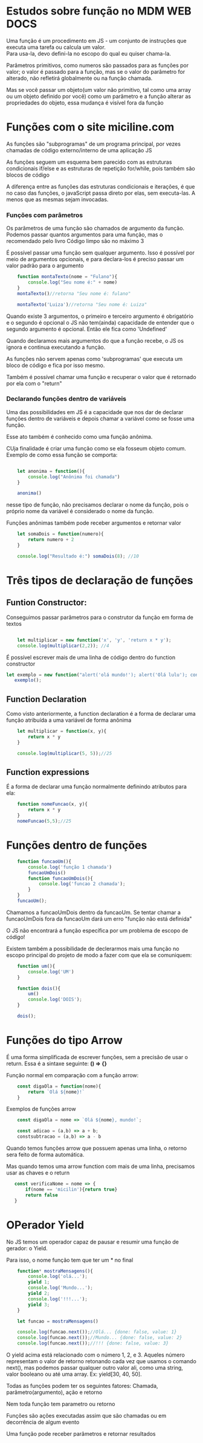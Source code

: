 # Estudos sobre função no MDM WEB DOCS

Uma função é um procedimento em JS - um conjunto de instruções que executa uma tarefa ou calcula um valor.  
Para usa-la, devo defini-la no escopo do qual eu quiser chama-la.

Parâmetros primitivos, como numeros são passados para as funções por valor; o valor é passado para a função, mas se o valor do parâmetro for alterado, não refletirá globalmente ou na função chamada.

Mas se você passar um objeto(um valor não primitivo, tal como uma array ou um objeto definido por você) como um parâmetro e a função alterar as propriedades do objeto, essa mudança é visível fora da função


# Funções com o site miciline.com
As funções são "subprogramas" de um programa principal, por vezes chamadas de código externo/interno de uma aplicação JS

As funções seguem um esquema bem parecido com as estruturas condicionais if/else e as estruturas de repetição for/while, pois também são blocos de código

A diferença entre as funções das estruturas condicionais e iterações, é que no caso das funções, o javaScript passa direto por elas, sem executa-las. A menos que as mesmas sejam invocadas.

### Funções com parâmetros
Os parâmetros de uma função são chamados de argumento da função. 
Podemos passar quantos argumentos para uma função, mas o recomendado pelo livro Código limpo são no máximo 3

É possível passar uma função sem qualquer argumento. Isso é possível por meio de argumentos opcionais, e para declara-los é preciso passar um valor padrão para o argumento 

```js 
    function montaTexto(nome = "Fulano"){
        console.log("Seu nome é:" + nome)
    }
    montaTexto()//retorna "Seu nome é: fulano"

    montaTexto('Luiza')//retorna "Seu nome é: Luiza"
```

Quando existe 3 argumentos, o primeiro e terceiro argumento é obrigatório e o segundo é opcional o JS não tem(ainda) capacidade de entender que o segundo argumento é opcional. Então ele fica como 'Undefined'

Quando declaramos mais argumentos do que a função recebe, o JS os ignora e continua executando a função.

As funções não servem apenas como 'subprogramas' que executa um bloco de código e fica por isso mesmo.

Também é possível chamar uma função e recuperar o valor que é retornado por ela com o "return"

### Declarando funções dentro de variáveis

Uma das possibilidades em JS é a capacidade que nos dar de declarar funções dentro de variáveis e depois chamar a variável como se fosse uma função.

Esse ato também é conhecido como uma função anônima.

CUja finalidade é criar uma função como se ela fosseum objeto comum. Exemplo de como essa função se comporta:

```js

    let anonima = function(){
        console.log("Anônima foi chamada")
    }

    anonima()
```
nesse tipo de função, não precisamos declarar o nome da função, pois o próprio nome da variável é considerado o nome da função. 

Funções anônimas também pode receber argumentos e retornar valor

```js 
    let somaDois = function(numero){
        return numero + 2
    }

    console.log("Resultado é:") somaDois(8); //10
```

# Três tipos de declaração de funções 

## Funtion Constructor:
Conseguimos passar parâmetros para o construtor da função em forma de textos

```js

    let multiplicar = new function('x', 'y', 'return x * y');
    console.log(multiplicar(2,2)); //4
```
    
 É possível escrever mais de uma linha de código dentro do function constructor   

 ```js
 let exemplo = new function("alert('olá mundo!'); alert('Olá lulu'); console.log('resultado é x')")
    exemplo();
```

## Function Declaration

Como visto anteriormente, a function declaration é a forma de declarar uma função atribuída a uma variável de forma anônima
```js
    let multiplicar = function(x, y){
        return x * y
    }

    console.log(multiplicar(5, 5));//25
```

## Function expressions
É a forma de declarar uma função normalmente definindo atributos para ela: 

```js
    function nomeFuncao(x, y){
        return x * y
    }
    nomeFuncao(5,5);//25
```

# Funções dentro de funções 

```js
    function funcaoUm(){
        console.log('função 1 chamada')
        funcaoUmDois()
        function funcaoUmDois(){
            console.log('funcao 2 chamada');
        }
    }
    funcaoUm();
```

Chamamos a funcaoUmDois dentro da funcaoUm. Se tentar chamar a funcaoUmDois fora da funcaoUm dará um erro "função não está definida"

O JS não encontrará a função específica por um problema de escopo de código!

Existem também a possibilidade de declerarmos mais uma função no escopo principal do projeto de modo a fazer com que ela se comuniquem:

```js
    function um(){
        console.log('UM')
    }

    function dois(){
        um()
        console.log('DOIS');
    }

    dois();
```

# Funções do tipo Arrow
É uma forma simplificada de escrever funções, sem a precisão de usar o return. Essa é a sintaxe seguinte: 
          **() => {}**

Função normal em comparação com a função arrow:

```js
    const digaOla = function(nome){
        return `Olá ${nome}!`
    }
```

 Exemplos de funções arrow

```js
    const digaOla = nome => `Olá ${nome}, mundo!`;
```    
```js
    const adicao = (a,b) => a + b;
    constsubtracao = (a,b) => a - b
```
 Quando temos funções arrow que possuem apenas uma linha, o retorno sera feito de forma automática.

 Mas quando temos uma arrow function com mais de uma linha, precisamos usar as chaves e o return

 ```js
    const verificaNome = nome => {
        if(nome == 'micilin'){return true}
        return false
    }
```

# OPerador Yield
No JS temos um operador capaz de pausar e resumir uma função de gerador: o Yield.

Para isso, o nome função tem que ter um * no final

```js
    function* mostraMensagens(){
        console.log('olá...');
        yield 1;
        console.log('Mundo...');
        yield 2;
        console.log('!!!...');
        yield 3;
    }

    let funcao = mostraMensagens()

    console.log(funcao.next());//Olá... {done: false, value: 1}
    console.log(funcao.next());//Mundo... {done: false, value: 2}
    console.log(funcao.next());//!!! {done: false, value: 3}
```
O yield acima está relacionado com o número 1, 2, e 3. Aqueles número representam o valor de retorno retonando cada vez que usamos o comando next(), mas podemos passar qualquer outro valor ali, como uma string, valor booleano ou até uma array. Ex: yield[30, 40, 50].


Todas as funções podem ter os seguintes fatores: 
Chamada, parâmetro(argumento), ação e retorno

Nem toda função tem parametro ou retorno 

Funções são ações executadas assim que são chamadas ou em decorrência de algum evento

Uma função pode receber parâmetros e retornar resultados